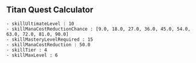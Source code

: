 ## Titan Quest Calculator

    - skillUltimateLevel : 10
    - skillManaCostReductionChance : [9.0, 18.0, 27.0, 36.0, 45.0, 54.0, 63.0, 72.0, 81.0, 90.0]
    - skillMasteryLevelRequired : 15
    - skillManaCostReduction : 50.0
    - skillTier : 4
    - skillMaxLevel : 6
